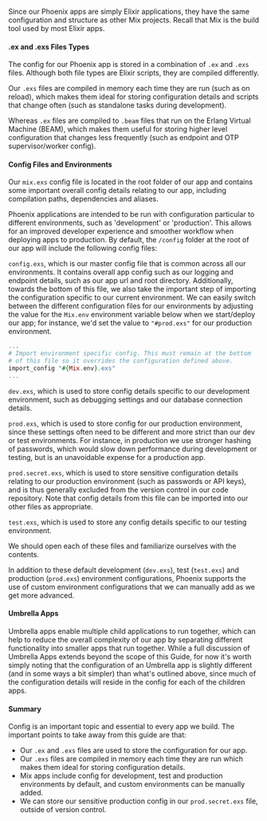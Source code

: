 Since our Phoenix apps are simply Elixir applications, they  have the same configuration and structure as other Mix projects. Recall that Mix is the build tool used by most Elixir apps.

#### .ex and .exs Files Types

The config for our Phoenix app is stored in a combination of `.ex` and `.exs` files. Although both file types are Elixir scripts, they are compiled differently.

Our `.exs` files are compiled in memory each time they are run (such as on reload), which makes them ideal for storing configuration details and scripts that change often (such as standalone tasks during development).

Whereas `.ex` files are compiled to `.beam` files that run on the Erlang Virtual Machine (BEAM), which makes them useful for storing higher level configuration that changes less frequently (such as endpoint and OTP supervisor/worker config). 


#### Config Files and Environments

Our `mix.exs` config file is located in the root folder of our app and contains some important overall config details relating to our app, including compilation paths, dependencies and aliases.

Phoenix applications are intended to be run with configuration particular to different environments, such as 'development' or 'production'. This allows for an improved developer experience and smoother workflow when deploying apps to production. By default, the `/config` folder at the root of our app will include the following config files:

`config.exs`, which is our master config file that is common across all our environments. It contains overall app config such as our logging and endpoint details, such as our app url and root directory. Additionally, towards the bottom of this file, we also take the important step of importing the configuration specific to our current environment.  We can easily switch between the different configuration files for our environments by adjusting the value for the `Mix.env` environment variable below when we start/deploy our app; for instance, we'd set the value to `"#prod.exs"` for our production environment.

```elixir
...
# Import environment specific config. This must remain at the bottom
# of this file so it overrides the configuration defined above.
import_config "#{Mix.env}.exs"
...
```

`dev.exs`, which is used to store config details specific to our development environment, such as debugging settings and our database connection details.

`prod.exs`, which is used to store config for our production environment, since these settings often need to be different and more strict than our dev or test environments. For instance, in production we use stronger hashing of passwords, which would slow down performance during development or testing, but is an unavoidable expense for a production app.

`prod.secret.exs`, which is used to store sensitive configuration details relating to our production environment (such as passwords or API keys), and is thus generally excluded from the version control in our code repository.  Note that config details from this file can be imported into our other files as appropriate.

`test.exs`, which is used to store any config details specific to our testing environment.

We should open each of these files and familiarize ourselves with the contents. 

In addition to these default development (`dev.exs`), test (`test.exs`) and production (`prod.exs`) environment configurations, Phoenix supports the use of custom environment configurations that we can manually add as we get more advanced.

#### Umbrella Apps

Umbrella apps enable multiple child applications to run together, which can help to reduce the overall complexity of our app by separating different functionality into smaller apps that run together. While a full discussion of Umbrella Apps extends beyond the scope of this Guide, for now it's worth simply noting that the configuration of an Umbrella app is slightly different (and in some ways a bit simpler) than what's outlined above, since much of the configuration details will reside in the config for each of the children apps.

#### Summary

Config is an important topic and essential to every app we build. The important points to take away from this guide are that:
- Our `.ex` and `.exs` files are used to store the configuration for our app.
- Our `.exs` files are compiled in memory each time they are run which makes them ideal for storing configuration details.
- Mix apps include config for development, test and production environments by default, and custom environments can be manually added.
- We can store our sensitive production config in our `prod.secret.exs` file, outside of version control.
